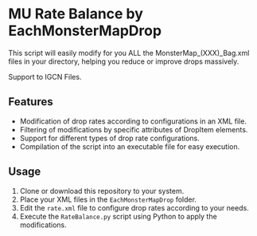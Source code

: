 # MU Rate Balance by EachMonsterMapDrop

This script will easily modify for you ALL the MonsterMap_(XXX)_Bag.xml files in your directory, helping you reduce or improve drops massively.

Support to IGCN Files.

## Features

- Modification of drop rates according to configurations in an XML file.
- Filtering of modifications by specific attributes of DropItem elements.
- Support for different types of drop rate configurations.
- Compilation of the script into an executable file for easy execution.

## Usage

1. Clone or download this repository to your system.
2. Place your XML files in the `EachMonsterMapDrop` folder.
3. Edit the `rate.xml` file to configure drop rates according to your needs.
4. Execute the `RateBalance.py` script using Python to apply the modifications.

